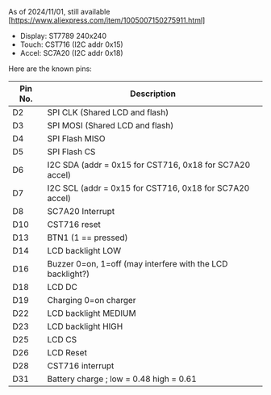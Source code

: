 As of 2024/11/01, still available [https://www.aliexpress.com/item/1005007150275911.html]
- Display: ST7789 240x240
- Touch: CST716 (I2C addr 0x15)
- Accel: SC7A20 (I2C addr 0x18)

Here are the known pins:

| Pin No.  | Description |
| ------------- | ------------- |
|D2| SPI CLK (Shared LCD and flash)|
|D3| SPI MOSI (Shared LCD and flash)|
|D4 | SPI Flash MISO |
|D5 | SPI Flash CS |
|D6| I2C SDA (addr = 0x15 for CST716, 0x18 for SC7A20 accel)|
|D7| I2C SCL (addr = 0x15 for CST716, 0x18 for SC7A20 accel)|
|D8 | SC7A20 Interrupt |
|D10 | CST716 reset|
|D13| BTN1 (1 == pressed)|
|D14| LCD backlight LOW|
|D16 | Buzzer 0=on, 1=off (may interfere with the LCD backlight?)|
|D18| LCD DC |
|D19| Charging 0=on charger|
|D22| LCD backlight MEDIUM |
|D23| LCD backlight HIGH|
|D25| LCD CS |
|D26| LCD Reset |
|D28| CST716 interrupt |
|D31| Battery charge ; low = 0.48 high = 0.61 |
